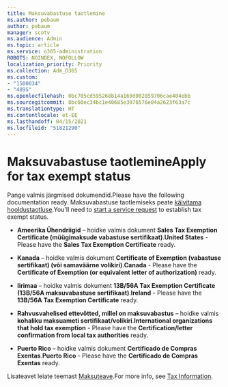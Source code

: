 ```yaml
---
title: Maksuvabastuse taotlemine
ms.author: pebaum
author: pebaum
manager: scotv
ms.audience: Admin
ms.topic: article
ms.service: o365-administration
ROBOTS: NOINDEX, NOFOLLOW
localization_priority: Priority
ms.collection: Adm_O365
ms.custom:
- "1500034"
- "4895"
ms.openlocfilehash: 0bc705cd595268b14a169d002859706cae404ebb
ms.sourcegitcommit: 8bc60ec34bc1e40685e3976576e04a2623f63a7c
ms.translationtype: HT
ms.contentlocale: et-EE
ms.lasthandoff: 04/15/2021
ms.locfileid: "51821290"
---
```

# <a name="apply-for-tax-exempt-status"></a><span data-ttu-id="c031a-102">Maksuvabastuse taotlemine</span><span class="sxs-lookup"><span data-stu-id="c031a-102">Apply for tax exempt status</span></span>

<span data-ttu-id="c031a-103">Pange valmis järgmised dokumendid.</span><span class="sxs-lookup"><span data-stu-id="c031a-103">Please have the following documentation ready.</span></span> <span data-ttu-id="c031a-104">Maksuvabastuse taotlemiseks peate [käivitama hooldustaotluse](https://docs.microsoft.com/microsoft-365/admin/contact-support-for-business-products).</span><span class="sxs-lookup"><span data-stu-id="c031a-104">You'll need to [start a service request](https://docs.microsoft.com/microsoft-365/admin/contact-support-for-business-products) to establish tax exempt status.</span></span>

- <span data-ttu-id="c031a-105">**Ameerika Ühendriigid** – hoidke valmis dokument **Sales Tax Exemption Certificate (müügimaksude vabastuse sertifikaat)**.</span><span class="sxs-lookup"><span data-stu-id="c031a-105">**United States** - Please have the **Sales Tax Exemption Certificate** ready.</span></span>

- <span data-ttu-id="c031a-106">**Kanada** – hoidke valmis dokument **Certificate of Exemption (vabastuse sertifikaat) (või samaväärne volikiri)**.</span><span class="sxs-lookup"><span data-stu-id="c031a-106">**Canada** - Please have the **Certificate of Exemption (or equivalent letter of authorization)** ready.</span></span>

- <span data-ttu-id="c031a-107">**Iirimaa** – hoidke valmis dokument **13B/56A Tax Exemption Certificate (13B/56A maksuvabastuse sertifikaat)**.</span><span class="sxs-lookup"><span data-stu-id="c031a-107">**Ireland** - Please have the **13B/56A Tax Exemption Certificate** ready.</span></span>

- <span data-ttu-id="c031a-108">**Rahvusvahelised ettevõtted, millel on maksuvabastus** – hoidke valmis **kohaliku maksuameti sertifikaat/volikiri**.</span><span class="sxs-lookup"><span data-stu-id="c031a-108">**International organizations that hold tax exemption** - Please have the **Certification/letter confirmation from local tax authorities** ready.</span></span>

- <span data-ttu-id="c031a-109">**Puerto Rico** – hoidke valmis dokument **Certificado de Compras Exentas**.</span><span class="sxs-lookup"><span data-stu-id="c031a-109">**Puerto Rico** - Please have the **Certificado de Compras Exentas** ready.</span></span>

<span data-ttu-id="c031a-110">Lisateavet leiate teemast [Maksuteave](https://docs.microsoft.com/microsoft-365/commerce/billing-and-payments/tax-information).</span><span class="sxs-lookup"><span data-stu-id="c031a-110">For more info, see [Tax Information](https://docs.microsoft.com/microsoft-365/commerce/billing-and-payments/tax-information).</span></span>
